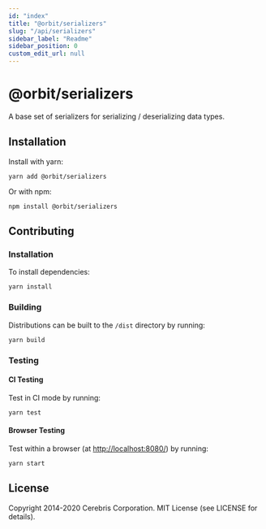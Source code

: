 ```yaml
---
id: "index"
title: "@orbit/serializers"
slug: "/api/serializers"
sidebar_label: "Readme"
sidebar_position: 0
custom_edit_url: null
---
```


# @orbit/serializers

A base set of serializers for serializing / deserializing data types.

## Installation

Install with yarn:

```
yarn add @orbit/serializers
```

Or with npm:

```
npm install @orbit/serializers
```

## Contributing

### Installation

To install dependencies:

```
yarn install
```

### Building

Distributions can be built to the `/dist` directory by running:

```
yarn build
```

### Testing

#### CI Testing

Test in CI mode by running:

```
yarn test
```

#### Browser Testing

Test within a browser
(at [http://localhost:8080/](http://localhost:8080/)) by running:

```
yarn start
```

## License

Copyright 2014-2020 Cerebris Corporation. MIT License (see LICENSE for details).
